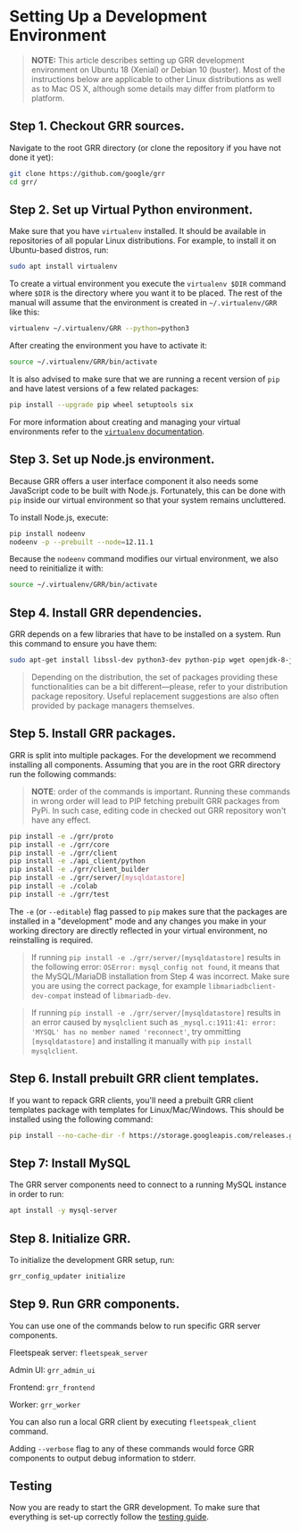 # Setting Up a Development Environment

> **NOTE:** This article describes setting up GRR development environment on Ubuntu 18 (Xenial) or Debian 10 (buster). Most of the instructions below are applicable to other Linux distributions as well as to Mac OS X, although some details may differ from platform to platform.

## Step 1. Checkout GRR sources.

Navigate to the root GRR directory (or clone the repository if you have not done
it yet):

```bash
git clone https://github.com/google/grr
cd grr/
```

## Step 2. Set up Virtual Python environment.

Make sure that you have `virtualenv` installed. It should be available in
repositories of all popular Linux distributions. For example, to install it on
Ubuntu-based distros, run:

```bash
sudo apt install virtualenv
```

To create a virtual environment you execute the `virtualenv $DIR` command
where `$DIR` is the directory where you want it to be placed. The rest of the
manual will assume that the environment is created in `~/.virtualenv/GRR` like
this:

```bash
virtualenv ~/.virtualenv/GRR --python=python3
```

After creating the environment you have to activate it:

```bash
source ~/.virtualenv/GRR/bin/activate
```

It is also advised to make sure that we are running a recent version of `pip` and have latest versions of a few related packages:

```bash
pip install --upgrade pip wheel setuptools six
```

For more information about creating and managing your virtual environments
refer to the [`virtualenv` documentation](https://virtualenv.pypa.io).

## Step 3. Set up Node.js environment.

Because GRR offers a user interface component it also needs some JavaScript code
to be built with Node.js. Fortunately, this can be done with `pip` inside our
virtual environment so that your system remains uncluttered.

To install Node.js, execute:

```bash
pip install nodeenv
nodeenv -p --prebuilt --node=12.11.1
```

Because the `nodeenv` command modifies our virtual environment, we also need to
reinitialize it with:

```bash
source ~/.virtualenv/GRR/bin/activate
```

## Step 4. Install GRR dependencies.

GRR depends on a few libraries that have to be installed on a system. Run this command to ensure you have them:

```bash
sudo apt-get install libssl-dev python3-dev python-pip wget openjdk-8-jdk zip dh-systemd libmysqlclient-dev
```

> Depending on the distribution, the set of packages providing these functionalities can be a bit different—please, refer to your distribution package repository. Useful replacement suggestions are also often provided by package managers themselves.

## Step 5. Install GRR packages.

GRR is split into multiple packages. For the development we recommend installing
all components. Assuming that you are in the root GRR directory run the
following commands:

> **NOTE**: order of the commands is important. Running these commands in wrong order will lead to PIP  fetching prebuilt GRR packages from PyPi. In such case, editing code in checked out GRR repository won't have any effect.

```bash
pip install -e ./grr/proto
pip install -e ./grr/core
pip install -e ./grr/client
pip install -e ./api_client/python
pip install -e ./grr/client_builder
pip install -e ./grr/server/[mysqldatastore]
pip install -e ./colab
pip install -e ./grr/test
```

The `-e` (or `--editable`) flag passed to `pip` makes sure that the packages
are installed in a "development" mode and any changes you make in your working
directory are directly reflected in your virtual environment, no reinstalling
is required.

> If running `pip install -e ./grr/server/[mysqldatastore]` results in the following error: `OSError: mysql_config not found`, it means that the MySQL/MariaDB installation from Step 4 was incorrect. Make sure you are using the correct package, for example `libmariadbclient-dev-compat` instead of `libmariadb-dev`.

> If running `pip install -e ./grr/server/[mysqldatastore]` results in an error caused by `mysqlclient` such as `_mysql.c:1911:41: error: 'MYSQL' has no member named 'reconnect'`, try ommitting `[mysqldatastore]` and installing it manually with `pip install mysqlclient`.

## Step 6. Install prebuilt GRR client templates.

If you want to repack GRR clients, you'll need a prebuilt GRR client templates package with templates for Linux/Mac/Windows. This should be installed using the following command:

```bash
pip install --no-cache-dir -f https://storage.googleapis.com/releases.grr-response.com/index.html grr-response-templates
```

## Step 7: Install MySQL

The GRR server components need to connect to a running MySQL instance in order
to run:

```bash
apt install -y mysql-server
```

## Step 8. Initialize GRR.

To initialize the development GRR setup, run:

```bash
grr_config_updater initialize
```

## Step 9. Run GRR components.

You can use one of the commands below to run specific GRR server components.

Fleetspeak server: `fleetspeak_server`

Admin UI: `grr_admin_ui`

Frontend: `grr_frontend`

Worker: `grr_worker`

You can also run a local GRR client by executing `fleetspeak_client` command.

Adding `--verbose` flag to any of these commands would force GRR components to output debug information to stderr.

## Testing

Now you are ready to start the GRR development. To make sure that everything is
set-up correctly follow the [testing guide](running-tests.md).
